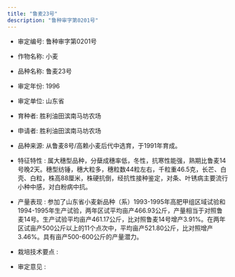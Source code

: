 ```yaml
---
title: "鲁麦23号"
description: "鲁种审字第0201号"
---
```

* 审定编号:  鲁种审字第0201号

*  作物名称:  小麦

*  品种名称:  鲁麦23号

*  审定年份:  1996

*  审定单位:  山东省

* 育种者:  胜利油田滨南马坊农场

*  申请者:  胜利油田滨南马坊农场

*  品种来源:  从鲁麦8号/高赖小麦后代中选育，于1991年育成。

*  特征特性 : 
属大穗型品种，分蘖成穗率低，冬性，抗寒性能强，熟期比鲁麦14号晚2天。穗型纺锤，穗大粒多，穗粒数44粒左右，千粒重46.5克，长芒、白壳、白粒，株高88厘米，株硬抗倒，经抗性接种鉴定，对条、叶锈病主要流行小种中感，对白粉病中抗。
 
*  产量表现 : 
参加了山东省小麦新品种（系）1993-1995年高肥甲组区域试验和1994-1995年生产试验，两年区试平均亩产466.93公斤，产量相当于对照鲁麦14号。生产试验平均亩产461.17公斤，比对照鲁麦14号增产3.91%。在两年区试亩产500公斤以上的11个点次中，平均亩产521.80公斤，比对照增产3.46%。具有亩产500-600公斤的产量潜力。

*  栽培技术要点 : 


*  审定意见 : 

